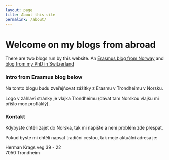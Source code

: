 ```yaml
---
layout: page
title: About this site
permalink: /about/
---
```


# Welcome on my blogs from abroad

There are two blogs run by this website. An [Erasmus blog from Norway](https://bender250.github.io/) and [blog from my PhD in Switzerland](https://bender250.github.io/eth/)


### Intro from Erasmus blog below

Na tomto blogu budu zveřejňovat zážitky z Erasmu v Trondheimu v Norsku.

Logo v záhlaví stránky je vlajka Trondheimu (dávat tam Norskou vlajku mi přišlo moc profláklý).

### Kontakt

Kdybyste chtěli zajet do Norska, tak mi napište a není problém zde přespat.

Pokud byste mi chtěli napsat tradiční cestou, tak moje aktuální adresa je:

Herman Krags veg 39 - 22<br />
7050 Trondheim
